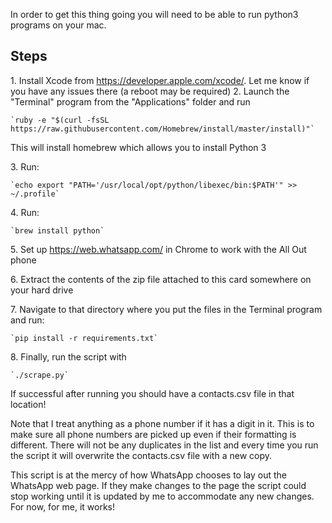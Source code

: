 In order to get this thing going you will need to be able to run python3 programs on your mac.

## Steps

1\. Install Xcode from https://developer.apple.com/xcode/. Let me know if you have any issues there (a reboot may be required)
2\. Launch the "Terminal" program from the "Applications" folder and run

    `ruby -e "$(curl -fsSL https://raw.githubusercontent.com/Homebrew/install/master/install)"`

This will install homebrew which allows you to install Python 3

3\. Run:

    `echo export "PATH='/usr/local/opt/python/libexec/bin:$PATH'" >> ~/.profile`

4\. Run:

    `brew install python`

5\. Set up https://web.whatsapp.com/ in Chrome to work with the All Out phone

6\. Extract the contents of the zip file attached to this card somewhere on your hard drive

7\. Navigate to that directory where you put the files in the Terminal program and run:

    `pip install -r requirements.txt`

8\. Finally, run the script with

    `./scrape.py`

If successful after running you should have a contacts.csv file in that location!

Note that I treat anything as a phone number if it has a digit in it. This is to make sure all phone numbers are picked up even if their formatting is different. There will not be any duplicates in the list and every time you run the script it will overwrite the contacts.csv file with a new copy.

This script is at the mercy of how WhatsApp chooses to lay out the WhatsApp web page. If they make changes to the page the script could stop working until it is updated by me to accommodate any new changes. For now, for me, it works!
